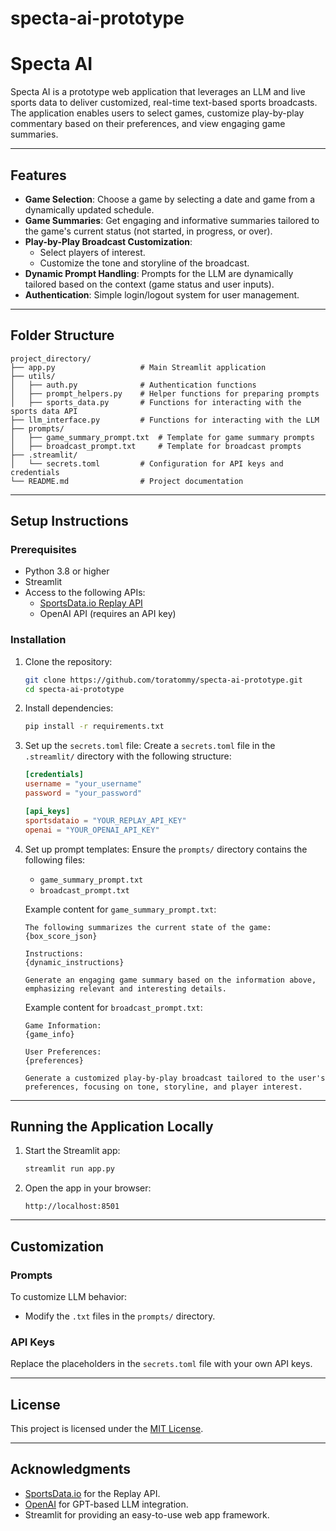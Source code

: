 # specta-ai-prototype


# **Specta AI**

Specta AI is a prototype web application that leverages an LLM and live sports data to deliver customized, real-time text-based sports broadcasts. The application enables users to select games, customize play-by-play commentary based on their preferences, and view engaging game summaries.

---

## **Features**

- **Game Selection**: Choose a game by selecting a date and game from a dynamically updated schedule.
- **Game Summaries**: Get engaging and informative summaries tailored to the game's current status (not started, in progress, or over).
- **Play-by-Play Broadcast Customization**:
  - Select players of interest.
  - Customize the tone and storyline of the broadcast.
- **Dynamic Prompt Handling**: Prompts for the LLM are dynamically tailored based on the context (game status and user inputs).
- **Authentication**: Simple login/logout system for user management.

---

## **Folder Structure**

```
project_directory/
├── app.py                   # Main Streamlit application
├── utils/
│   ├── auth.py              # Authentication functions
│   ├── prompt_helpers.py    # Helper functions for preparing prompts
│   ├── sports_data.py       # Functions for interacting with the sports data API
├── llm_interface.py         # Functions for interacting with the LLM
├── prompts/
│   ├── game_summary_prompt.txt  # Template for game summary prompts
│   ├── broadcast_prompt.txt     # Template for broadcast prompts
├── .streamlit/
│   └── secrets.toml         # Configuration for API keys and credentials
└── README.md                # Project documentation
```

---

## **Setup Instructions**

### **Prerequisites**

- Python 3.8 or higher
- Streamlit
- Access to the following APIs:
  - [SportsData.io Replay API](https://sportsdata.io/developers/replay)
  - OpenAI API (requires an API key)

### **Installation**

1. Clone the repository:
   ```bash
   git clone https://github.com/toratommy/specta-ai-prototype.git
   cd specta-ai-prototype
   ```

2. Install dependencies:
   ```bash
   pip install -r requirements.txt
   ```

3. Set up the `secrets.toml` file:
   Create a `secrets.toml` file in the `.streamlit/` directory with the following structure:
   ```toml
   [credentials]
   username = "your_username"
   password = "your_password"

   [api_keys]
   sportsdataio = "YOUR_REPLAY_API_KEY"
   openai = "YOUR_OPENAI_API_KEY"
   ```

4. Set up prompt templates:
   Ensure the `prompts/` directory contains the following files:
   - `game_summary_prompt.txt`
   - `broadcast_prompt.txt`

   Example content for `game_summary_prompt.txt`:
   ```plaintext
   The following summarizes the current state of the game:
   {box_score_json}

   Instructions:
   {dynamic_instructions}

   Generate an engaging game summary based on the information above, emphasizing relevant and interesting details.
   ```

   Example content for `broadcast_prompt.txt`:
   ```plaintext
   Game Information:
   {game_info}

   User Preferences:
   {preferences}

   Generate a customized play-by-play broadcast tailored to the user's preferences, focusing on tone, storyline, and player interest.
   ```

---

## **Running the Application Locally**

1. Start the Streamlit app:
   ```bash
   streamlit run app.py
   ```

2. Open the app in your browser:
   ```
   http://localhost:8501
   ```

---

## **Customization**

### Prompts
To customize LLM behavior:
- Modify the `.txt` files in the `prompts/` directory.

### API Keys
Replace the placeholders in the `secrets.toml` file with your own API keys.

---

## **License**

This project is licensed under the [MIT License](LICENSE).

---

## **Acknowledgments**

- [SportsData.io](https://sportsdata.io) for the Replay API.
- [OpenAI](https://platform.openai.com/) for GPT-based LLM integration.
- Streamlit for providing an easy-to-use web app framework.
